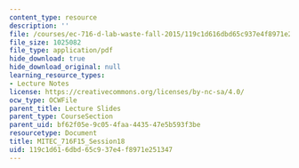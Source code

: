 ```yaml
---
content_type: resource
description: ''
file: /courses/ec-716-d-lab-waste-fall-2015/119c1d616dbd65c937e4f8971e251347_MITEC_716F15_Session18.pdf
file_size: 1025082
file_type: application/pdf
hide_download: true
hide_download_original: null
learning_resource_types:
- Lecture Notes
license: https://creativecommons.org/licenses/by-nc-sa/4.0/
ocw_type: OCWFile
parent_title: Lecture Slides
parent_type: CourseSection
parent_uid: bf62f05e-9c05-4faa-4435-47e5b593f3be
resourcetype: Document
title: MITEC_716F15_Session18
uid: 119c1d61-6dbd-65c9-37e4-f8971e251347
---
```

